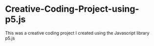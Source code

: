 # Creative-Coding-Project-using-p5.js
This was a creative coding project I created using the Javascript library p5.js
